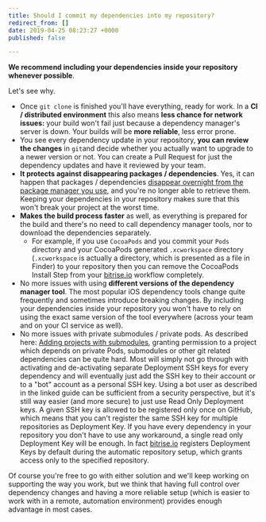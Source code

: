 ```yaml
---
title: Should I commit my dependencies into my repository?
redirect_from: []
date: 2019-04-25 08:23:27 +0000
published: false

---
```

**We recommend including your dependencies inside your repository whenever possible**.

Let's see why.

* Once `git clone` is finished you'll have everything, ready for work. In a **CI / distributed environment** this also means **less chance for network issues:** your build won't fail just because a dependency manager's server is down. Your builds will be **more reliable**, less error prone.
* You see every dependency update in your repository, **you can review the changes** in `git`and decide whether you actually want to upgrade to a newer version or not. You can create a Pull Request for just the dependency updates and have it reviewed by your team.
* **It protects against disappearing packages / dependencies**. Yes, it can happen that packages / dependencies [disappear overnight from the package manager you use](http://www.theregister.co.uk/2016/03/23/npm_left_pad_chaos/), and you're no longer able to retrieve them. Keeping your dependencies in your repository makes sure that this won't break your project at the worst time.
* **Makes the build process faster** as well, as everything is prepared for the build and there's no need to call dependency manager tools, nor to download the dependencies separately.
  * For example, if you use `CocoaPods` and you commit your `Pods` directory and your CocoaPods generated `.xcworkspace` directory (`.xcworkspace` is actually a directory, which is presented as a file in Finder) to your repository then you can remove the CocoaPods Install Step from your [bitrise.io](https://www.bitrise.io) workflow completely.
* No more issues with using **different versions of the dependency manager tool**. The most popular iOS dependency tools change quite frequently and sometimes introduce breaking changes. By including your dependencies inside your repository you won't have to rely on using the exact same version of the tool everywhere (across your team and on your CI service as well).
* No more issues with private submodules / private pods. As described here: [Adding projects with submodules](/faq/adding-projects-with-submodules/), granting permission to a project which depends on private Pods, submodules or other git related dependencies can be quite hard. Most will simply not go through with activating and de-activating separate Deployment SSH keys for every dependency and will eventually just add the SSH key to their account or to a "bot" account as a personal SSH key. Using a bot user as described in the linked guide can be sufficient from a security perspective, but it's still way easier (and more secure) to just use Read Only Deployment keys. A given SSH key is allowed to be registered only once on GitHub, which means that you can't register the same SSH key for multiple repositories as Deployment Key. If you have every dependency in your repository you don't have to use any workaround, a single read only Deployment Key will be enough. In fact [bitrise.io](https://www.bitrise.io) registers Deployment Keys by default during the automatic repository setup, which grants access only to the specified repository.

Of course you're free to go with either solution and we'll keep working on supporting the way you work, but we think that having full control over dependency changes and having a more reliable setup (which is easier to work with in a remote, automation environment) provides enough advantage in most cases.